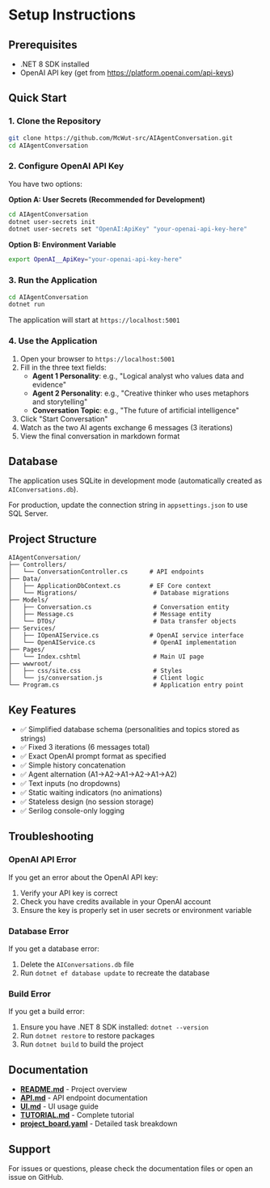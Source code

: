 # Setup Instructions

## Prerequisites

- .NET 8 SDK installed
- OpenAI API key (get from https://platform.openai.com/api-keys)

## Quick Start

### 1. Clone the Repository

```bash
git clone https://github.com/McWut-src/AIAgentConversation.git
cd AIAgentConversation
```

### 2. Configure OpenAI API Key

You have two options:

**Option A: User Secrets (Recommended for Development)**

```bash
cd AIAgentConversation
dotnet user-secrets init
dotnet user-secrets set "OpenAI:ApiKey" "your-openai-api-key-here"
```

**Option B: Environment Variable**

```bash
export OpenAI__ApiKey="your-openai-api-key-here"
```

### 3. Run the Application

```bash
cd AIAgentConversation
dotnet run
```

The application will start at `https://localhost:5001`

### 4. Use the Application

1. Open your browser to `https://localhost:5001`
2. Fill in the three text fields:
   - **Agent 1 Personality**: e.g., "Logical analyst who values data and evidence"
   - **Agent 2 Personality**: e.g., "Creative thinker who uses metaphors and storytelling"
   - **Conversation Topic**: e.g., "The future of artificial intelligence"
3. Click "Start Conversation"
4. Watch as the two AI agents exchange 6 messages (3 iterations)
5. View the final conversation in markdown format

## Database

The application uses SQLite in development mode (automatically created as `AIConversations.db`).

For production, update the connection string in `appsettings.json` to use SQL Server.

## Project Structure

```
AIAgentConversation/
├── Controllers/
│   └── ConversationController.cs      # API endpoints
├── Data/
│   ├── ApplicationDbContext.cs        # EF Core context
│   └── Migrations/                     # Database migrations
├── Models/
│   ├── Conversation.cs                 # Conversation entity
│   ├── Message.cs                      # Message entity
│   └── DTOs/                           # Data transfer objects
├── Services/
│   ├── IOpenAIService.cs              # OpenAI service interface
│   └── OpenAIService.cs                # OpenAI implementation
├── Pages/
│   └── Index.cshtml                    # Main UI page
├── wwwroot/
│   ├── css/site.css                    # Styles
│   └── js/conversation.js              # Client logic
└── Program.cs                          # Application entry point
```

## Key Features

- ✅ Simplified database schema (personalities and topics stored as strings)
- ✅ Fixed 3 iterations (6 messages total)
- ✅ Exact OpenAI prompt format as specified
- ✅ Simple history concatenation
- ✅ Agent alternation (A1→A2→A1→A2→A1→A2)
- ✅ Text inputs (no dropdowns)
- ✅ Static waiting indicators (no animations)
- ✅ Stateless design (no session storage)
- ✅ Serilog console-only logging

## Troubleshooting

### OpenAI API Error

If you get an error about the OpenAI API key:
1. Verify your API key is correct
2. Check you have credits available in your OpenAI account
3. Ensure the key is properly set in user secrets or environment variable

### Database Error

If you get a database error:
1. Delete the `AIConversations.db` file
2. Run `dotnet ef database update` to recreate the database

### Build Error

If you get a build error:
1. Ensure you have .NET 8 SDK installed: `dotnet --version`
2. Run `dotnet restore` to restore packages
3. Run `dotnet build` to build the project

## Documentation

- **[README.md](README.md)** - Project overview
- **[API.md](API.md)** - API endpoint documentation
- **[UI.md](UI.md)** - UI usage guide
- **[TUTORIAL.md](TUTORIAL.md)** - Complete tutorial
- **[project_board.yaml](project_board.yaml)** - Detailed task breakdown

## Support

For issues or questions, please check the documentation files or open an issue on GitHub.
